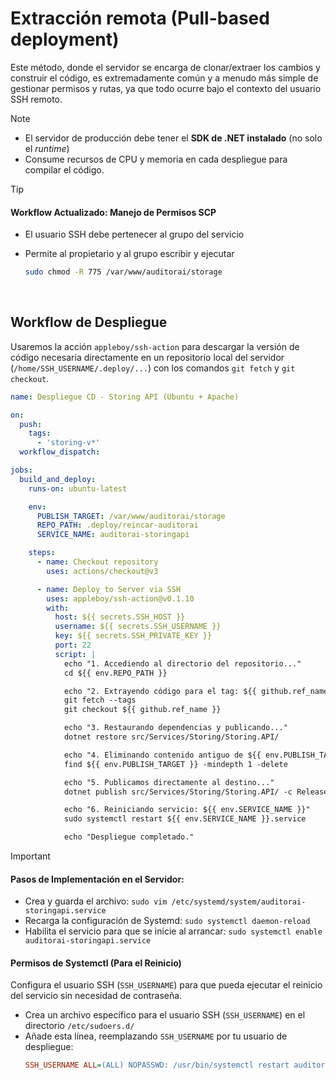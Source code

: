 # Extracción remota (Pull-based deployment)

Este método, donde el servidor se encarga de clonar/extraer los cambios y construir el código, es extremadamente común y a menudo más simple de gestionar permisos y rutas, ya que todo ocurre bajo el contexto del usuario SSH remoto.

> [!NOTE]
> *   El servidor de producción debe tener el **SDK de .NET instalado** (no solo el *runtime*)
> *   Consume recursos de CPU y memoria en cada despliegue para compilar el código.

> [!TIP]
> #### Workflow Actualizado: Manejo de Permisos SCP
> *   El usuario SSH debe pertenecer al grupo del servicio
> *   Permite al propietario y al grupo escribir y ejecutar
>     
>     ```sh
>     sudo chmod -R 775 /var/www/auditorai/storage
>     ```


<br/>

## Workflow de Despliegue

Usaremos la acción `appleboy/ssh-action` para descargar la versión de código necesaria directamente en un repositorio local del servidor (`/home/SSH_USERNAME/.deploy/...`) con los comandos `git fetch` y `git checkout`.

```yml
name: Despliegue CD - Storing API (Ubuntu + Apache)

on:
  push:
    tags:
      - 'storing-v*'
  workflow_dispatch: 

jobs:
  build_and_deploy:
    runs-on: ubuntu-latest

    env:
      PUBLISH_TARGET: /var/www/auditorai/storage
      REPO_PATH: .deploy/reincar-auditorai
      SERVICE_NAME: auditorai-storingapi

    steps:
      - name: Checkout repository
        uses: actions/checkout@v3

      - name: Deploy to Server via SSH
        uses: appleboy/ssh-action@v0.1.10
        with:
          host: ${{ secrets.SSH_HOST }}
          username: ${{ secrets.SSH_USERNAME }}
          key: ${{ secrets.SSH_PRIVATE_KEY }}
          port: 22
          script: |
            echo "1. Accediendo al directorio del repositorio..."
            cd ${{ env.REPO_PATH }}

            echo "2. Extrayendo código para el tag: ${{ github.ref_name }}"
            git fetch --tags
            git checkout ${{ github.ref_name }}

            echo "3. Restaurando dependencias y publicando..."
            dotnet restore src/Services/Storing/Storing.API/

            echo "4. Eliminando contenido antiguo de ${{ env.PUBLISH_TARGET }}..."
            find ${{ env.PUBLISH_TARGET }} -mindepth 1 -delete

            echo "5. Publicamos directamente al destino..."
            dotnet publish src/Services/Storing/Storing.API/ -c Release -o ${{ env.PUBLISH_TARGET }}

            echo "6. Reiniciando servicio: ${{ env.SERVICE_NAME }}"
            sudo systemctl restart ${{ env.SERVICE_NAME }}.service

            echo "Despliegue completado."
```


> [!IMPORTANT]
> #### Pasos de Implementación en el Servidor:
> *   Crea y guarda el archivo: `sudo vim /etc/systemd/system/auditorai-storingapi.service`
> *   Recarga la configuración de Systemd: `sudo systemctl daemon-reload`
> *   Habilita el servicio para que se inicie al arrancar: `sudo systemctl enable auditorai-storingapi.service`
> #### Permisos de Systemctl (Para el Reinicio)
> Configura el usuario SSH (`SSH_USERNAME`) para que pueda ejecutar el reinicio del servicio sin necesidad de contraseña.
> *   Crea un archivo específico para el usuario SSH (`SSH_USERNAME`) en el directorio `/etc/sudoers.d/`
> *   Añade esta línea, reemplazando `SSH_USERNAME` por tu usuario de despliegue:
>     ```ini
>     SSH_USERNAME ALL=(ALL) NOPASSWD: /usr/bin/systemctl restart auditorai-storingapi.service
>     ```
